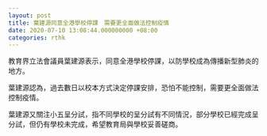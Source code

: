```yaml
---
layout: post
title: 葉建源同意全港學校停課　需要更全面做法控制疫情
date: 2020-07-10 13:08:44.000000000 +08:00
categories: rthk
---
```


教育界立法會議員葉建源表示，同意全港學校停課，以防學校成為傳播新型肺炎的地方。

葉建源認為，過去數日以校本方式決定停課安排，恐怕不能控制，需要更全面做法控制疫情。

葉建源又關注小五呈分試，指不同學校的呈分試有不同情況，部分學校已經完成呈分試，但仍有學校未完成，希望教育局與學校妥善磋商。
